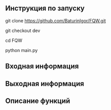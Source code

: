 ## Инструкция по запуску

  git clone https://github.com/BaturinIgor/FQW.git
  
  git checkout dev
  
  cd FQW
  
  python main.py

## Входная информация

## Выходная информация

## Описание функций
